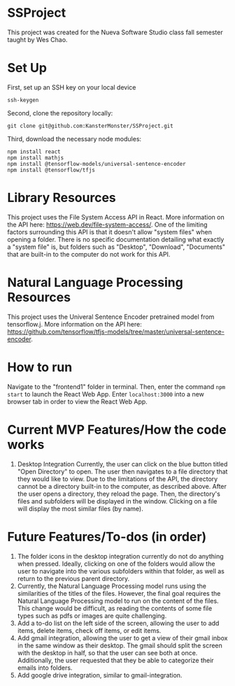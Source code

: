 # SSProject

This project was created for the Nueva Software Studio class fall semester taught by Wes Chao.

# Set Up

First, set up an SSH key on your local device
```
ssh-keygen
```

Second, clone the repository locally:

```
git clone git@github.com:KansterMonster/SSProject.git
```
Third, download the necessary node modules:

```
npm install react
npm install mathjs
npm install @tensorflow-models/universal-sentence-encoder
npm install @tensorflow/tfjs
```

# Library Resources

This project uses the File System Access API in React. More information on the API here: https://web.dev/file-system-access/. 
One of the limiting factors surrounding this API is that it doesn't allow "system files" when opening a folder. There is no specific documentation detailing what exactly a "system file" is, but folders such as "Desktop", "Download", "Documents" that are built-in to the computer do not work for this API.

# Natural Language Processing Resources

This project uses the Univeral Sentence Encoder pretrained model from tensorflow.j. More information on the API here: https://github.com/tensorflow/tfjs-models/tree/master/universal-sentence-encoder.

# How to run 

Navigate to the "frontend1" folder in terminal. Then, enter the command `npm start` to launch the React Web App. Enter `localhost:3000` into a new browser tab in order to view the React Web App.

# Current MVP Features/How the code works

1. Desktop Integration
Currently, the user can click on the blue button titled "Open Directory" to open. The user then navigates to a file directory that they would like to view. Due to the limitations of the API, the directory cannot be a directory built-in to the computer, as described above. After the user opens a directory, they reload the page. Then, the directory's files and subfolders will be displayed in the window. Clicking on a file will display the most similar files (by name). 

# Future Features/To-dos (in order)

1. The folder icons in the desktop integration currently do not do anything when pressed. Ideally, clicking on one of the folders would allow the user to navigate into the various subfolders within that folder, as well as return to the previous parent directory.
2. Currently, the Natural Language Processing model runs using the similarities of the titles of the files. However, the final goal requires the Natural Language Processing model to run on the content of the files. This change would be difficult, as reading the contents of some file types such as pdfs or images are quite challenging. 
3. Add a to-do list on the left side of the screen, allowing the user to add items, delete items, check off items, or edit items.
4. Add gmail integration, allowing the user to get a view of their gmail inbox in the same window as their desktop. The gmail should split the screen with the desktop in half, so that the user can see both at once. Additionally, the user requested that they be able to categorize their emails into folders.
5. Add google drive integration, similar to gmail-integration. 
